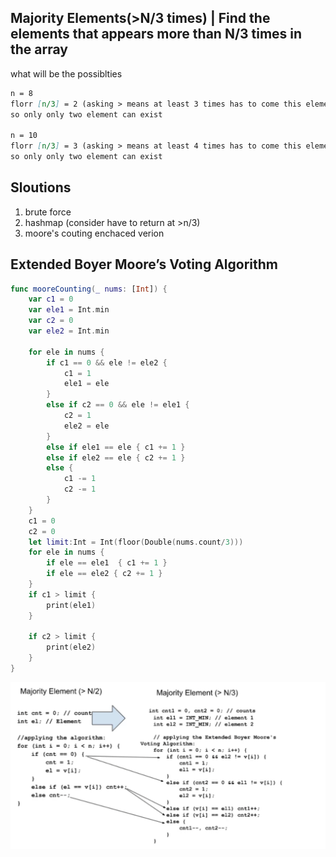 ## Majority Elements(>N/3 times) | Find the elements that appears more than N/3 times in the array


what will be the possiblties 

```markdown
n = 8
florr [n/3] = 2 (asking > means at least 3 times has to come this element)
so only only two element can exist

n = 10
florr [n/3] = 3 (asking > means at least 4 times has to come this element)
so only only two element can exist
```

## Sloutions 

1. brute force
2. hashmap (consider have to return at >n/3)
3. moore's couting enchaced verion

## Extended Boyer Moore’s Voting Algorithm

```swift
func mooreCounting(_ nums: [Int]) {
    var c1 = 0
    var ele1 = Int.min
    var c2 = 0
    var ele2 = Int.min
    
    for ele in nums {
        if c1 == 0 && ele != ele2 {
            c1 = 1
            ele1 = ele
        }
        else if c2 == 0 && ele != ele1 {
            c2 = 1
            ele2 = ele
        }
        else if ele1 == ele { c1 += 1 }
        else if ele2 == ele { c2 += 1 }
        else {
            c1 -= 1
            c2 -= 1
        }
    }
    c1 = 0
    c2 = 0
    let limit:Int = Int(floor(Double(nums.count/3)))
    for ele in nums {
        if ele == ele1  { c1 += 1 }
        if ele == ele2 { c2 += 1 }
    }
    if c1 > limit {
        print(ele1)
    }
    
    if c2 > limit {
        print(ele2)
    }
}
```


![Alt text](/images_arr/N3elments.png)


